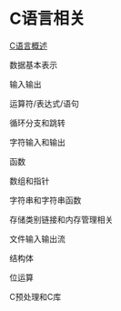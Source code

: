 # C语言相关

[C语言概述](../C-reduce.md)

数据基本表示

输入输出

运算符/表达式/语句

循环分支和跳转

字符输入和输出

函数

数组和指针

字符串和字符串函数

存储类别链接和内存管理相关

文件输入输出流

结构体

位运算

C预处理和C库

